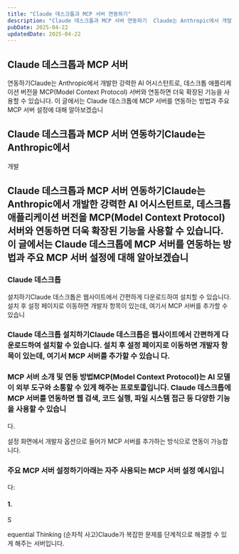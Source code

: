 ```yaml
---
title: "Claude 데스크톱과 MCP 서버 연동하기"
description: "Claude 데스크톱과 MCP 서버 연동하기  Claude는 Anthropic에서 개발한 강력한 AI 어시스턴트로, 데스크톱 애플리케이션 버전을 MCP(Model Context Protocol) 서버와 연동하면 더욱 확장된 기능을 사용할 수 있습니다. 이 글에서는 Claude 데스크톱에..."
pubDate: 2025-04-22
updatedDate: 2025-04-22
---
```


## Claude 데스크톱과 MCP 서버

연동하기Claude는 Anthropic에서 개발한 강력한 AI 어시스턴트로, 데스크톱 애플리케이션 버전을 MCP(Model Context Protocol) 서버와 연동하면 더욱 확장된 기능을 사용할 수 있습니다. 이 글에서는 Claude 데스크톱에 MCP 서버를 연동하는 방법과 주요 MCP 서버 설정에 대해 알아보겠습니
## Claude 데스크톱과 MCP 서버 연동하기Claude는 Anthropic에서

개발
## Claude 데스크톱과 MCP 서버 연동하기Claude는 Anthropic에서 개발한 강력한 AI 어시스턴트로, 데스크톱 애플리케이션 버전을 MCP(Model Context Protocol) 서버와 연동하면 더욱 확장된 기능을 사용할 수 있습니다. 이 글에서는 Claude 데스크톱에 MCP 서버를 연동하는 방법과 주요 MCP 서버 설정에 대해 알아보겠습니

### Claude 데스크톱

설치하기Claude 데스크톱은 웹사이트에서 간편하게 다운로드하여 설치할 수 있습니다. 설치 후 설정 페이지로 이동하면 개발자 항목이 있는데, 여기서 MCP 서버를 추가할 수 있습니
### Claude 데스크톱 설치하기Claude 데스크톱은 웹사이트에서 간편하게 다운로드하여 설치할 수 있습니다. 설치 후 설정 페이지로 이동하면 개발자 항목이 있는데, 여기서 MCP 서버를 추가할 수 있습니 다.

### MCP 서버 소개 및 연동 방법MCP(Model Context Protocol)는 AI 모델이 외부 도구와 소통할 수 있게 해주는 프로토콜입니다. Claude 데스크톱에 MCP 서버를 연동하면 웹 검색, 코드 실행, 파일 시스템 접근 등 다양한 기능을 사용할 수 있습니

다.

설정 화면에서 개발자 옵션으로 들어가 MCP 서버를 추가하는 방식으로 연동이 가능합니다.

### 주요 MCP 서버 설정하기아래는 자주 사용되는 MCP 서버 설정 예시입니

다:

#### 1. 

S

equential Thinking (순차적 사고)Claude가 복잡한 문제를 단계적으로 해결할 수 있게 해주는 서버입니다.
